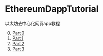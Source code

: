 # EthereumDappTutorial

以太坊去中心化网页app教程

0. [Part 0](http://xichen.pub/2018/01/24/2018-01-24-Ethereum-Dapp-Tutorial-Part-0/)
1. [Part 1](http://xichen.pub/2018/01/25/2018-01-25-Ethereum-Dapp-Tutorial-Part-1/)
2. [Part 2](http://xichen.pub/2018/01/26/2018-01-26-Ethereum-Dapp-Tutorial-Part-2/)
3. [Part 3](http://xichen.pub/2018/01/27/2018-01-27-Ethereum-Dapp-Tutorial-Part-3/)


